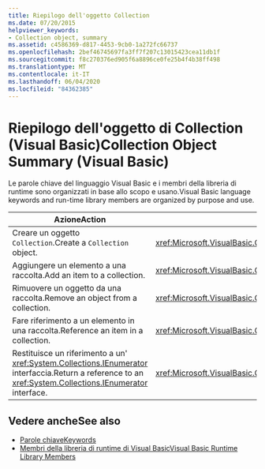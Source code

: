 ```yaml
---
title: Riepilogo dell'oggetto Collection
ms.date: 07/20/2015
helpviewer_keywords:
- Collection object, summary
ms.assetid: c4586369-d817-4453-9cb0-1a272fc66737
ms.openlocfilehash: 2bef46745697fa3ff7f207c13015423cea11db1f
ms.sourcegitcommit: f8c270376ed905f6a8896ce0fe25b4f4b38ff498
ms.translationtype: MT
ms.contentlocale: it-IT
ms.lasthandoff: 06/04/2020
ms.locfileid: "84362385"
---
```

# <a name="collection-object-summary-visual-basic"></a><span data-ttu-id="a336b-102">Riepilogo dell'oggetto di Collection (Visual Basic)</span><span class="sxs-lookup"><span data-stu-id="a336b-102">Collection Object Summary (Visual Basic)</span></span>
<span data-ttu-id="a336b-103">Le parole chiave del linguaggio Visual Basic e i membri della libreria di runtime sono organizzati in base allo scopo e usano.</span><span class="sxs-lookup"><span data-stu-id="a336b-103">Visual Basic language keywords and run-time library members are organized by purpose and use.</span></span>  
  
|<span data-ttu-id="a336b-104">Azione</span><span class="sxs-lookup"><span data-stu-id="a336b-104">Action</span></span>|<span data-ttu-id="a336b-105">Elemento di linguaggio</span><span class="sxs-lookup"><span data-stu-id="a336b-105">Language element</span></span>|  
|------------|----------------------|  
|<span data-ttu-id="a336b-106">Creare un oggetto `Collection`.</span><span class="sxs-lookup"><span data-stu-id="a336b-106">Create a `Collection` object.</span></span>|<xref:Microsoft.VisualBasic.Collection>|  
|<span data-ttu-id="a336b-107">Aggiungere un elemento a una raccolta.</span><span class="sxs-lookup"><span data-stu-id="a336b-107">Add an item to a collection.</span></span>|<xref:Microsoft.VisualBasic.Collection.Add%2A>|  
|<span data-ttu-id="a336b-108">Rimuovere un oggetto da una raccolta.</span><span class="sxs-lookup"><span data-stu-id="a336b-108">Remove an object from a collection.</span></span>|<xref:Microsoft.VisualBasic.Collection.Remove%2A>|  
|<span data-ttu-id="a336b-109">Fare riferimento a un elemento in una raccolta.</span><span class="sxs-lookup"><span data-stu-id="a336b-109">Reference an item in a collection.</span></span>|<xref:Microsoft.VisualBasic.Collection.Item%2A>|  
|<span data-ttu-id="a336b-110">Restituisce un riferimento a un' <xref:System.Collections.IEnumerator> interfaccia.</span><span class="sxs-lookup"><span data-stu-id="a336b-110">Return a reference to an <xref:System.Collections.IEnumerator> interface.</span></span>|<xref:Microsoft.VisualBasic.Collection.System%23Collections%23IEnumerable%23GetEnumerator%2A>|  
  
## <a name="see-also"></a><span data-ttu-id="a336b-111">Vedere anche</span><span class="sxs-lookup"><span data-stu-id="a336b-111">See also</span></span>

- [<span data-ttu-id="a336b-112">Parole chiave</span><span class="sxs-lookup"><span data-stu-id="a336b-112">Keywords</span></span>](index.md)
- [<span data-ttu-id="a336b-113">Membri della libreria di runtime di Visual Basic</span><span class="sxs-lookup"><span data-stu-id="a336b-113">Visual Basic Runtime Library Members</span></span>](../runtime-library-members.md)
